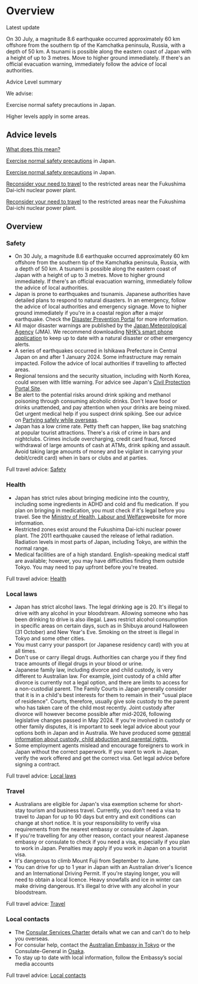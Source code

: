 # Overview

Latest update

On 30 July, a magnitude 8.6 earthquake occurred approximately 60 km offshore from the southern tip of the Kamchatka peninsula, Russia, with a depth of 50 km. A tsunami is possible along the eastern coast of Japan with a height of up to 3 metres. Move to higher ground immediately. If there's an official evacuation warning, immediately follow the advice of local authorities.

Advice Level summary

We advise:

Exercise normal safety precautions in Japan.

Higher levels apply in some areas.

## Advice levels

[What does this mean?](/before-you-go/travel-advice-explained/)

[Exercise normal safety precautions](https://www.smartraveller.gov.au/consular-services/travel-advice-explained#level1) in Japan.

[Exercise normal safety precautions](https://www.smartraveller.gov.au/consular-services/travel-advice-explained#level1) in Japan.

[Reconsider your need to travel](https://www.smartraveller.gov.au/consular-services/travel-advice-explained#level3) to the restricted areas near the Fukushima Dai-ichi nuclear power plant.

[Reconsider your need to travel](https://www.smartraveller.gov.au/consular-services/travel-advice-explained#level3) to the restricted areas near the Fukushima Dai-ichi nuclear power plant.

## Overview

### Safety

* On 30 July, a magnitude 8.6 earthquake occurred approximately 60 km offshore from the southern tip of the Kamchatka peninsula, Russia, with a depth of 50 km. A tsunami is possible along the eastern coast of Japan with a height of up to 3 metres. Move to higher ground immediately. If there's an official evacuation warning, immediately follow the advice of local authorities.
* Japan is prone to earthquakes and tsunamis. Japanese authorities have detailed plans to respond to natural disasters. In an emergency, follow the advice of local authorities and emergency signage. Move to higher ground immediately if you're in a coastal region after a major earthquake. Check the [Disaster Prevention Portal](https://www.mlit.go.jp/river/bousai/olympic/en/helpful03/index.html) for more information.
* All major disaster warnings are published by the [Japan Meteorological Agency](https://www.data.jma.go.jp/multi/index.html?lang=en) (JMA). We recommend downloading [NHK’s smart phone application](https://www3.nhk.or.jp/nhkworld/en/app/) to keep up to date with a natural disaster or other emergency alerts.
* A series of earthquakes occurred in Ishikawa Prefecture in Central Japan on and after 1 January 2024. Some infrastructure may remain impacted. Follow the advice of local authorities if travelling to affected areas.
* Regional tensions and the security situation, including with North Korea, could worsen with little warning. For advice see Japan's [Civil Protection Portal Site](https://www.kokuminhogo.go.jp/en/pc-index_e.html).
* Be alert to the potential risks around drink spiking and methanol poisoning through consuming alcoholic drinks. Don't leave food or drinks unattended, and pay attention when your drinks are being mixed. Get urgent medical help if you suspect drink spiking. See our advice on [Partying safely while overseas](/before-you-go/safety/partying "Partying safely").
* Japan has a low crime rate. Petty theft can happen, like bag snatching at popular tourist attractions. There's a risk of crime in bars and nightclubs. Crimes include overcharging, credit card fraud, forced withdrawal of large amounts of cash at ATMs, drink spiking and assault. Avoid taking large amounts of money and be vigilant in carrying your debit/credit card) when in bars or clubs and at parties.

Full travel advice: [Safety](#safety)

### Health

* Japan has strict rules about bringing medicine into the country, including some ingredients in ADHD and cold and flu medication. If you plan on bringing in medication, you must check if it's legal before you travel. See the [Ministry of Health, Labour and Welfare](https://www.mhlw.go.jp/english/policy/health-medical/pharmaceuticals/01.html)website for more information.
* Restricted zones exist around the Fukushima Dai-ichi nuclear power plant. The 2011 earthquake caused the release of lethal radiation. Radiation levels in most parts of Japan, including Tokyo, are within the normal range.
* Medical facilities are of a high standard. English-speaking medical staff are available; however, you may have difficulties finding them outside Tokyo. You may need to pay upfront before you're treated.

Full travel advice: [Health](#health)

### Local laws

* Japan has strict alcohol laws. The legal drinking age is 20. It's illegal to drive with any alcohol in your bloodstream. Allowing someone who has been drinking to drive is also illegal. Laws restrict alcohol consumption in specific areas on certain days, such as in Shibuya around Halloween (31 October) and New Year's Eve. Smoking on the street is illegal in Tokyo and some other cities.
* You must carry your passport (or Japanese residency card) with you at all times.
* Don't use or carry illegal drugs. Authorities can charge you if they find trace amounts of illegal drugs in your blood or urine.
* Japanese family law, including divorce and child custody, is very different to Australian law. For example, joint custody of a child after divorce is currently not a legal option, and there are limits to access for a non-custodial parent. The Family Courts in Japan generally consider that it is in a child's best interests for them to remain in their "usual place of residence". Courts, therefore, usually give sole custody to the parent who has taken care of the child most recently. Joint custody after divorce will however become possible after mid-2026, following legislative changes passed in May 2024. If you're involved in custody or other family disputes, it is important to seek legal advice about your options both in Japan and in Australia. We have produced some [general information about custody, child abduction and parental rights.](https://japan.embassy.gov.au/tkyo/FamilyLaw.html)
* Some employment agents mislead and encourage foreigners to work in Japan without the correct paperwork. If you want to work in Japan, verify the work offered and get the correct visa. Get legal advice before signing a contract.

Full travel advice: [Local laws](#local-laws)

### Travel

* Australians are eligible for Japan's visa exemption scheme for short-stay tourism and business travel. Currently, you don't need a visa to travel to Japan for up to 90 days but entry and exit conditions can change at short notice. It is your responsibility to verify visa requirements from the nearest embassy or consulate of Japan.
* If you're travelling for any other reason, contact your nearest Japanese embassy or consulate to check if you need a visa, especially if you plan to work in Japan. Penalties may apply if you work in Japan on a tourist visa.
* It's dangerous to climb Mount Fuji from September to June.
* You can drive for up to 1 year in Japan with an Australian driver's licence and an International Driving Permit. If you're staying longer, you will need to obtain a local licence. Heavy snowfalls and ice in winter can make driving dangerous. It's illegal to drive with any alcohol in your bloodstream.

Full travel advice: [Travel](#travel)

### Local contacts

* The [Consular Services Charter](/consular-services/consular-services-charter "Consular Services Charter") details what we can and can't do to help you overseas.
* For consular help, contact the [Australian Embassy in Tokyo](http://japan.embassy.gov.au/tkyo/home.html) or the Consulate-General in [Osaka](http://japan.embassy.gov.au/tkyo/location_osaka.html).
* To stay up to date with local information, follow the Embassy’s social media accounts

Full travel advice: [Local contacts](#local-contacts)